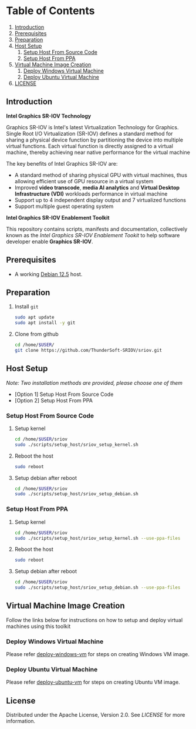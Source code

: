 <!-- TABLE OF CONTENTS -->
# Table of Contents
1. [Introduction](#introduction)
1. [Prerequisites](#prerequisites)
1. [Preparation](#preparation)
1. [Host Setup](#host-setup)
    1. [Setup Host From Source Code](#setup-host-from-source-code)
    1. [Setup Host From PPA](#setup-host-from-ppa)
1. [Virtual Machine Image Creation](#virtual-machine-image-creation)
    1. [Deploy Windows Virtual Machine](#deploy-windows-virtual-machine)
    1. [Deploy Ubuntu Virtual Machine](#deploy-ubuntu-virtual-machine)
1. [LICENSE](#license)

<!-- INSTRUCTION -->
## Introduction

**Intel Graphics SR-IOV Technology**

Graphics SR-IOV is Intel's latest Virtualization Technology for Graphics. Single Root I/O Virtualization (SR-IOV) defines a standard method for sharing a physical device function by partitioning the device into multiple virtual functions. Each virtual function is directly assigned to a virtual machine, thereby achieving near native performance for the virtual machine

The key benefits of Intel Graphics SR-IOV are:
  * A standard method of sharing physical GPU with virtual machines, thus allowing efficient use of GPU resource in a virtual system
  * Improved **video transcode**, **media AI analytics** and **Virtual Desktop Infrastructure (VDI)** workloads performance in virtual machine
  * Support up to 4 independent display output and 7 virtualized functions
  * Support multiple guest operating system

**Intel Graphics SR-IOV Enablement Toolkit**

This repository contains scripts, manifests and documentation, collectively known as the *Intel Graphics SR-IOV Enablement Tookit* to help software developer enable **Graphics SR-IOV**.

<!-- PREREQUISITES -->
## Prerequisites

  * A working [Debian 12.5](https://get.debian.org/images/archive/12.5.0/amd64/iso-dvd/debian-12.5.0-amd64-DVD-1.iso) host.

## Preparation

1. Install `git`

    ```sh
    sudo apt update
    sudo apt install -y git
    ```

2. Clone from github

    ```sh
    cd /home/$USER/
    git clone https://github.com/ThunderSoft-SRIOV/sriov.git
    ```

<!-- HOST SETUP -->
## Host Setup

*Note: Two installation methods are provided, please choose one of them*

  * [Option 1] Setup Host From Source Code
  * [Option 2] Setup Host From PPA

### Setup Host From Source Code

1. Setup kernel 

    ```sh
    cd /home/$USER/sriov
    sudo ./scripts/setup_host/sriov_setup_kernel.sh
    ```

2. Reboot the host

    ```sh
    sudo reboot
    ```

3. Setup debian after reboot

    ```sh
    cd /home/$USER/sriov
    sudo ./scripts/setup_host/sriov_setup_debian.sh
    ```

### Setup Host From PPA

1. Setup kernel

    ```sh
    cd /home/$USER/sriov
    sudo ./scripts/setup_host/sriov_setup_kernel.sh --use-ppa-files
    ```

2. Reboot the host

    ```sh
    sudo reboot
    ```

3. Setup debian after reboot

    ```sh
    cd /home/$USER/sriov
    sudo ./scripts/setup_host/sriov_setup_debian.sh --use-ppa-files
    ```

<!-- VIRTUAL MACHINE IMAGE CREATION -->
## Virtual Machine Image Creation

Follow the links below for instructions on how to setup and deploy virtual machines using this toolkit

### Deploy Windows Virtual Machine

Please refer [deploy-windows-vm](docs/deploy-windows-vm.md) for steps on creating Windows VM image.

### Deploy Ubuntu Virtual Machine

Please refer [deploy-ubuntu-vm](docs/deploy-ubuntu-vm.md) for steps on creating Ubuntu VM image.

<!-- LICENSE -->
## License

Distributed under the Apache License, Version 2.0. See *LICENSE* for more information.

